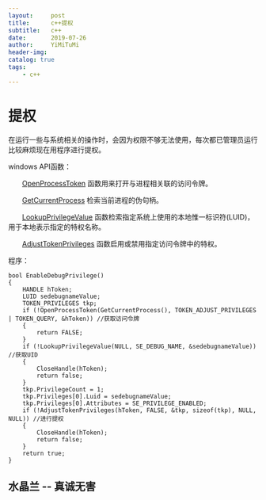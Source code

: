 ```yaml
---
layout:     post
title:      c++提权
subtitle:   c++
date:       2019-07-26
author:     YiMiTuMi
header-img: 
catalog: true
tags:
    - c++
---
```

# 提权

在运行一些与系统相关的操作时，会因为权限不够无法使用，每次都已管理员运行比较麻烦现在用程序进行提权。

windows API函数：

&emsp;&emsp;[OpenProcessToken](https://docs.microsoft.com/zh-cn/windows/win32/api/processthreadsapi/nf-processthreadsapi-openprocesstoken) 函数用来打开与进程相关联的访问令牌。

&emsp;&emsp;[GetCurrentProcess](https://docs.microsoft.com/zh-cn/windows/win32/api/processthreadsapi/nf-processthreadsapi-getcurrentprocess) 检索当前进程的伪句柄。

&emsp;&emsp;[LookupPrivilegeValue](https://docs.microsoft.com/zh-cn/windows/win32/api/winbase/nf-winbase-lookupprivilegevaluea) 函数检索指定系统上使用的本地惟一标识符(LUID)，用于本地表示指定的特权名称。

&emsp;&emsp;[AdjustTokenPrivileges](https://docs.microsoft.com/zh-cn/windows/win32/api/securitybaseapi/nf-securitybaseapi-adjusttokenprivileges) 函数启用或禁用指定访问令牌中的特权。

程序：

	bool EnableDebugPrivilege()
	{
		HANDLE hToken;
		LUID sedebugnameValue;
		TOKEN_PRIVILEGES tkp;
		if (!OpenProcessToken(GetCurrentProcess(), TOKEN_ADJUST_PRIVILEGES | TOKEN_QUERY, &hToken)) //获取访问令牌
		{
			return FALSE;
		}
		if (!LookupPrivilegeValue(NULL, SE_DEBUG_NAME, &sedebugnameValue))  //获取UID
		{
			CloseHandle(hToken);
			return false;
		}
		tkp.PrivilegeCount = 1;
		tkp.Privileges[0].Luid = sedebugnameValue;
		tkp.Privileges[0].Attributes = SE_PRIVILEGE_ENABLED;
		if (!AdjustTokenPrivileges(hToken, FALSE, &tkp, sizeof(tkp), NULL, NULL)) //进行提权
		{
			CloseHandle(hToken);
			return false;
		}
		return true;
	}

## 水晶兰 -- 真诚无害

